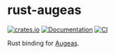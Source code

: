 rust-augeas
===========

[![crates.io](https://img.shields.io/crates/v/augeas.svg)](https://crates.io/crates/augeas) [![Documentation](https://docs.rs/augeas/badge.svg)](https://docs.rs/augeas) [![CI](https://github.com/amousset/rust-augeas/actions/workflows/ci.yml/badge.svg)](https://github.com/amousset/rust-augeas/actions/workflows/ci.yml)

Rust binding for [Augeas](https://github.com/hercules-team/augeas).
